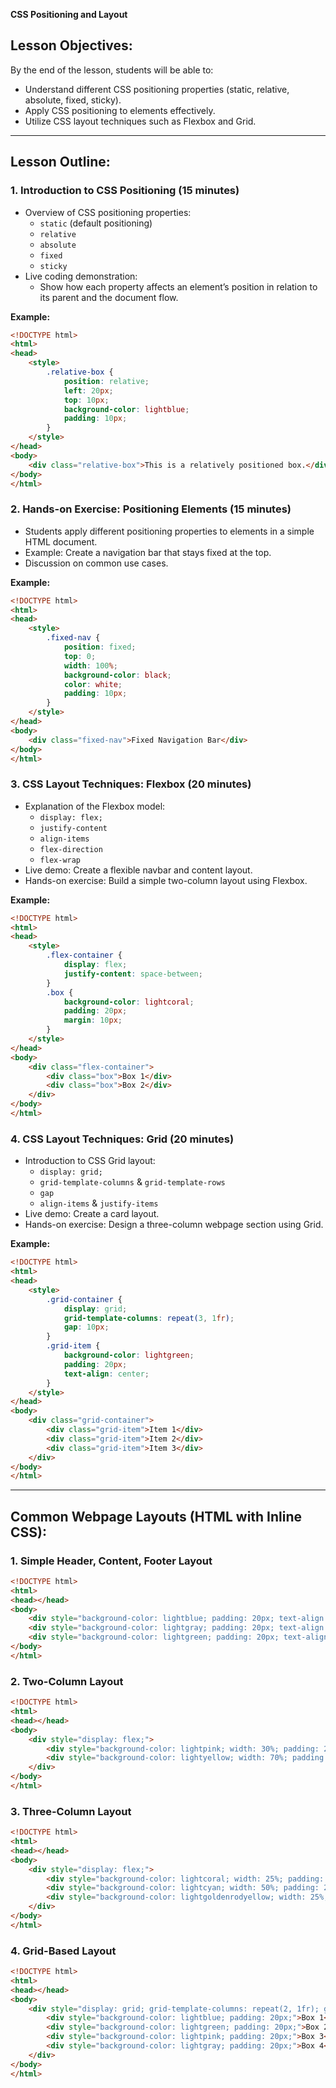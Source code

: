 **CSS Positioning and Layout**



## **Lesson Objectives:**
By the end of the lesson, students will be able to:
- Understand different CSS positioning properties (static, relative, absolute, fixed, sticky).
- Apply CSS positioning to elements effectively.
- Utilize CSS layout techniques such as Flexbox and Grid.

---

## **Lesson Outline:**

### **1. Introduction to CSS Positioning (15 minutes)**
- Overview of CSS positioning properties:
  - `static` (default positioning)
  - `relative`
  - `absolute`
  - `fixed`
  - `sticky`
- Live coding demonstration:
  - Show how each property affects an element’s position in relation to its parent and the document flow.

**Example:**
```html
<!DOCTYPE html>
<html>
<head>
    <style>
        .relative-box {
            position: relative;
            left: 20px;
            top: 10px;
            background-color: lightblue;
            padding: 10px;
        }
    </style>
</head>
<body>
    <div class="relative-box">This is a relatively positioned box.</div>
</body>
</html>
```

### **2. Hands-on Exercise: Positioning Elements (15 minutes)**
- Students apply different positioning properties to elements in a simple HTML document.
- Example: Create a navigation bar that stays fixed at the top.
- Discussion on common use cases.

**Example:**
```html
<!DOCTYPE html>
<html>
<head>
    <style>
        .fixed-nav {
            position: fixed;
            top: 0;
            width: 100%;
            background-color: black;
            color: white;
            padding: 10px;
        }
    </style>
</head>
<body>
    <div class="fixed-nav">Fixed Navigation Bar</div>
</body>
</html>
```

### **3. CSS Layout Techniques: Flexbox (20 minutes)**
- Explanation of the Flexbox model:
  - `display: flex;`
  - `justify-content`
  - `align-items`
  - `flex-direction`
  - `flex-wrap`
- Live demo: Create a flexible navbar and content layout.
- Hands-on exercise: Build a simple two-column layout using Flexbox.

**Example:**
```html
<!DOCTYPE html>
<html>
<head>
    <style>
        .flex-container {
            display: flex;
            justify-content: space-between;
        }
        .box {
            background-color: lightcoral;
            padding: 20px;
            margin: 10px;
        }
    </style>
</head>
<body>
    <div class="flex-container">
        <div class="box">Box 1</div>
        <div class="box">Box 2</div>
    </div>
</body>
</html>
```

### **4. CSS Layout Techniques: Grid (20 minutes)**
- Introduction to CSS Grid layout:
  - `display: grid;`
  - `grid-template-columns` & `grid-template-rows`
  - `gap`
  - `align-items` & `justify-items`
- Live demo: Create a card layout.
- Hands-on exercise: Design a three-column webpage section using Grid.

**Example:**
```html
<!DOCTYPE html>
<html>
<head>
    <style>
        .grid-container {
            display: grid;
            grid-template-columns: repeat(3, 1fr);
            gap: 10px;
        }
        .grid-item {
            background-color: lightgreen;
            padding: 20px;
            text-align: center;
        }
    </style>
</head>
<body>
    <div class="grid-container">
        <div class="grid-item">Item 1</div>
        <div class="grid-item">Item 2</div>
        <div class="grid-item">Item 3</div>
    </div>
</body>
</html>
```


---

## **Common Webpage Layouts (HTML with Inline CSS):**

### **1. Simple Header, Content, Footer Layout**
```html
<!DOCTYPE html>
<html>
<head></head>
<body>
    <div style="background-color: lightblue; padding: 20px; text-align: center;">Header</div>
    <div style="background-color: lightgray; padding: 20px; text-align: center;">Content</div>
    <div style="background-color: lightgreen; padding: 20px; text-align: center;">Footer</div>
</body>
</html>
```

### **2. Two-Column Layout**
```html
<!DOCTYPE html>
<html>
<head></head>
<body>
    <div style="display: flex;">
        <div style="background-color: lightpink; width: 30%; padding: 20px;">Sidebar</div>
        <div style="background-color: lightyellow; width: 70%; padding: 20px;">Main Content</div>
    </div>
</body>
</html>
```

### **3. Three-Column Layout**
```html
<!DOCTYPE html>
<html>
<head></head>
<body>
    <div style="display: flex;">
        <div style="background-color: lightcoral; width: 25%; padding: 20px;">Left</div>
        <div style="background-color: lightcyan; width: 50%; padding: 20px;">Center</div>
        <div style="background-color: lightgoldenrodyellow; width: 25%; padding: 20px;">Right</div>
    </div>
</body>
</html>
```

### **4. Grid-Based Layout**
```html
<!DOCTYPE html>
<html>
<head></head>
<body>
    <div style="display: grid; grid-template-columns: repeat(2, 1fr); gap: 10px;">
        <div style="background-color: lightblue; padding: 20px;">Box 1</div>
        <div style="background-color: lightgreen; padding: 20px;">Box 2</div>
        <div style="background-color: lightpink; padding: 20px;">Box 3</div>
        <div style="background-color: lightgray; padding: 20px;">Box 4</div>
    </div>
</body>
</html>
```


